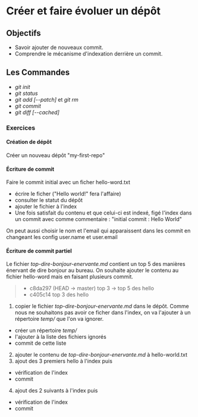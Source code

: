 Créer et faire évoluer un dépôt
===============================

Objectifs
---------
- Savoir ajouter de nouveaux commit.
- Comprendre le mécanisme d'indexation derrière un commit.

Les Commandes
-------------
- *git init*
- *git status*
- *git add [--patch]* et *git rm*
- *git commit*
- *git diff [--cached]*

### Exercices ###

#### Création de dépôt ####
Créer un nouveau dépôt "my-first-repo"

#### Écriture de commit ####
Faire le commit initial avec un ficher hello-word.txt
  - écrire le ficher ("Hello world!" fera l'affaire)
  - consulter le statut du dépôt
  - ajouter le fichier à l'index
  - Une fois satisfait du contenu et que celui-ci est indexé, figé l'index dans un commit avec comme commentaire : "initial commit : Hello World"

On peut aussi choisir le nom et l'email qui apparaissent dans les commit en changeant les config user.name et user.email

#### Écriture de commit partiel ####
Le fichier *top-dire-bonjour-enervante.md* contient un top 5 des manières énervant de dire bonjour au bureau. On souhaite ajouter le contenu au fichier hello-word mais en faisant plusieurs commit.
> * c8da297 (HEAD -> master) top 3 -> top 5 des hello
> * c405c14 top 3 des hello

1. copier le fichier *top-dire-bonjour-enervante.md* dans le dépôt. Comme nous ne souhaitons pas avoir ce ficher dans l'index, on va l'ajouter à un répertoire *temp/* que l'on va ignorer.
  - créer un répertoire *temp/*
  - l'ajouter à la liste des fichiers ignorés
  - commit de cette liste
2. ajouter le contenu de *top-dire-bonjour-enervante.md* à hello-world.txt
3. ajout des 3 premiers hello à l'index puis
  - vérification de l'index
  - commit
4. ajout des 2 suivants à l'index puis
  - vérification de l'index
  - commit
